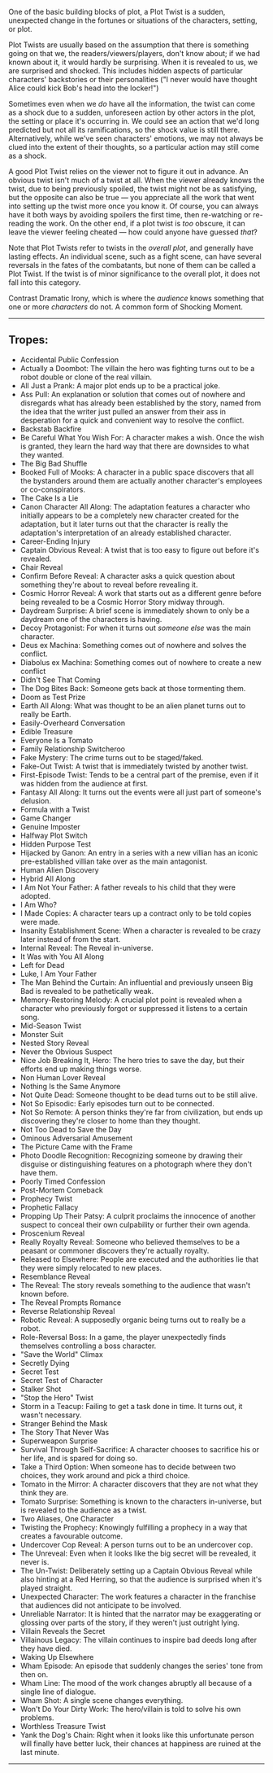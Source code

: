 One of the basic building blocks of plot, a Plot Twist is a sudden, unexpected change in the fortunes or situations of the characters, setting, or plot.

Plot Twists are usually based on the assumption that there is something going on that we, the readers/viewers/players, don't know about; if we had known about it, it would hardly be surprising. When it is revealed to us, we are surprised and shocked. This includes hidden aspects of particular characters' backstories or their personalities ("I never would have thought Alice could kick Bob's head into the locker!")

Sometimes even when we _do_ have all the information, the twist can come as a shock due to a sudden, unforeseen action by other actors in the plot, the setting or place it's occurring in. We could see an action that we'd long predicted but not all its ramifications, so the shock value is still there. Alternatively, while we've seen characters' emotions, we may not always be clued into the extent of their thoughts, so a particular action may still come as a shock.

A good Plot Twist relies on the viewer not to figure it out in advance. An obvious twist isn't much of a twist at all. When the viewer already knows the twist, due to being previously spoiled, the twist might not be as satisfying, but the opposite can also be true — you appreciate all the work that went into setting up the twist more once you know it. Of course, you can always have it both ways by avoiding spoilers the first time, then re-watching or re-reading the work. On the other end, if a plot twist is _too_ obscure, it can leave the viewer feeling cheated — how could anyone have guessed _that_?

Note that Plot Twists refer to twists in the _overall plot_, and generally have lasting effects. An individual scene, such as a fight scene, can have several reversals in the fates of the combatants, but none of them can be called a Plot Twist. If the twist is of minor significance to the overall plot, it does not fall into this category.

Contrast Dramatic Irony, which is where the _audience_ knows something that one or more _characters_ do not. A common form of Shocking Moment.

___

## Tropes:

-   Accidental Public Confession
-   Actually a Doombot: The villain the hero was fighting turns out to be a robot double or clone of the real villain.
-   All Just a Prank: A major plot ends up to be a practical joke.
-   Ass Pull: An explanation or solution that comes out of nowhere and disregards what has already been established by the story, named from the idea that the writer just pulled an answer from their ass in desperation for a quick and convenient way to resolve the conflict.
-   Backstab Backfire
-   Be Careful What You Wish For: A character makes a wish. Once the wish is granted, they learn the hard way that there are downsides to what they wanted.
-   The Big Bad Shuffle
-   Booked Full of Mooks: A character in a public space discovers that all the bystanders around them are actually another character's employees or co-conspirators.
-   The Cake Is a Lie
-   Canon Character All Along: The adaptation features a character who initially appears to be a completely new character created for the adaptation, but it later turns out that the character is really the adaptation's interpretation of an already established character.
-   Career-Ending Injury
-   Captain Obvious Reveal: A twist that is too easy to figure out before it's revealed.
-   Chair Reveal
-   Confirm Before Reveal: A character asks a quick question about something they're about to reveal before revealing it.
-   Cosmic Horror Reveal: A work that starts out as a different genre before being revealed to be a Cosmic Horror Story midway through.
-   Daydream Surprise: A brief scene is immediately shown to only be a daydream one of the characters is having.
-   Decoy Protagonist: For when it turns out _someone else_ was the main character.
-   Deus ex Machina: Something comes out of nowhere and solves the conflict.
-   Diabolus ex Machina: Something comes out of nowhere to create a new conflict
-   Didn't See That Coming
-   The Dog Bites Back: Someone gets back at those tormenting them.
-   Doom as Test Prize
-   Earth All Along: What was thought to be an alien planet turns out to really be Earth.
-   Easily-Overheard Conversation
-   Edible Treasure
-   Everyone Is a Tomato
-   Family Relationship Switcheroo
-   Fake Mystery: The crime turns out to be staged/faked.
-   Fake-Out Twist: A twist that is immediately twisted by another twist.
-   First-Episode Twist: Tends to be a central part of the premise, even if it was hidden from the audience at first.
-   Fantasy All Along: It turns out the events were all just part of someone's delusion.
-   Formula with a Twist
-   Game Changer
-   Genuine Imposter
-   Halfway Plot Switch
-   Hidden Purpose Test
-   Hijacked by Ganon: An entry in a series with a new villian has an iconic pre-established villian take over as the main antagonist.
-   Human Alien Discovery
-   Hybrid All Along
-   I Am Not Your Father: A father reveals to his child that they were adopted.
-   I Am Who?
-   I Made Copies: A character tears up a contract only to be told copies were made.
-   Insanity Establishment Scene: When a character is revealed to be crazy later instead of from the start.
-   Internal Reveal: The Reveal in-universe.
-   It Was with You All Along
-   Left for Dead
-   Luke, I Am Your Father
-   The Man Behind the Curtain: An influential and previously unseen Big Bad is revealed to be pathetically weak.
-   Memory-Restoring Melody: A crucial plot point is revealed when a character who previously forgot or suppressed it listens to a certain song.
-   Mid-Season Twist
-   Monster Suit
-   Nested Story Reveal
-   Never the Obvious Suspect
-   Nice Job Breaking It, Hero: The hero tries to save the day, but their efforts end up making things worse.
-   Non Human Lover Reveal
-   Nothing Is the Same Anymore
-   Not Quite Dead: Someone thought to be dead turns out to be still alive.
-   Not So Episodic: Early episodes turn out to be connected.
-   Not So Remote: A person thinks they're far from civilization, but ends up discovering they're closer to home than they thought.
-   Not Too Dead to Save the Day
-   Ominous Adversarial Amusement
-   The Picture Came with the Frame
-   Photo Doodle Recognition: Recognizing someone by drawing their disguise or distinguishing features on a photograph where they don't have them.
-   Poorly Timed Confession
-   Post-Mortem Comeback
-   Prophecy Twist
-   Prophetic Fallacy
-   Propping Up Their Patsy: A culprit proclaims the innocence of another suspect to conceal their own culpability or further their own agenda.
-   Proscenium Reveal
-   Really Royalty Reveal: Someone who believed themselves to be a peasant or commoner discovers they're actually royalty.
-   Released to Elsewhere: People are executed and the authorities lie that they were simply relocated to new places.
-   Resemblance Reveal
-   The Reveal: The story reveals something to the audience that wasn't known before.
-   The Reveal Prompts Romance
-   Reverse Relationship Reveal
-   Robotic Reveal: A supposedly organic being turns out to really be a robot.
-   Role-Reversal Boss: In a game, the player unexpectedly finds themselves controlling a boss character.
-   "Save the World" Climax
-   Secretly Dying
-   Secret Test
-   Secret Test of Character
-   Stalker Shot
-   "Stop the Hero" Twist
-   Storm in a Teacup: Failing to get a task done in time. It turns out, it wasn't necessary.
-   Stranger Behind the Mask
-   The Story That Never Was
-   Superweapon Surprise
-   Survival Through Self-Sacrifice: A character chooses to sacrifice his or her life, and is spared for doing so.
-   Take a Third Option: When someone has to decide between two choices, they work around and pick a third choice.
-   Tomato in the Mirror: A character discovers that they are not what they think they are.
-   Tomato Surprise: Something is known to the characters in-universe, but is revealed to the audience as a twist.
-   Two Aliases, One Character
-   Twisting the Prophecy: Knowingly fulfilling a prophecy in a way that creates a favourable outcome.
-   Undercover Cop Reveal: A person turns out to be an undercover cop.
-   The Unreveal: Even when it looks like the big secret will be revealed, it never is.
-   The Un-Twist: Deliberately setting up a Captain Obvious Reveal while also hinting at a Red Herring, so that the audience is surprised when it's played straight.
-   Unexpected Character: The work features a character in the franchise that audiences did not anticipate to be involved.
-   Unreliable Narrator: It is hinted that the narrator may be exaggerating or glossing over parts of the story, if they weren't just outright lying.
-   Villain Reveals the Secret
-   Villainous Legacy: The villain continues to inspire bad deeds long after they have died.
-   Waking Up Elsewhere
-   Wham Episode: An episode that suddenly changes the series' tone from then on.
-   Wham Line: The mood of the work changes abruptly all because of a single line of dialogue.
-   Wham Shot: A single scene changes everything.
-   Won't Do Your Dirty Work: The hero/villain is told to solve his own problems.
-   Worthless Treasure Twist
-   Yank the Dog's Chain: Right when it looks like this unfortunate person will finally have better luck, their chances at happiness are ruined at the last minute.

___